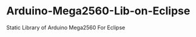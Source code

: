 Arduino-Mega2560-Lib-on-Eclipse
===============================

Static Library of Arduino Mega2560 For Eclipse